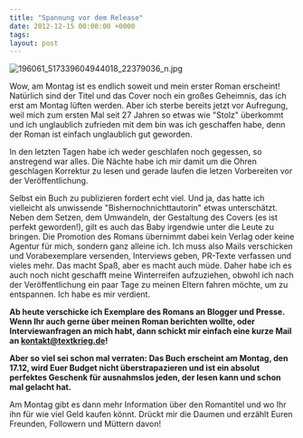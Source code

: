 ```yaml
---
title: "Spannung vor dem Release"
date: 2012-12-15 00:00:00 +0000
tags: 
layout: post
---
```

<img src="/content/images/196061_517339604944018_22379036_n.jpg" alt="196061_517339604944018_22379036_n.jpg" />

Wow, am Montag ist es endlich soweit und mein erster Roman erscheint! Natürlich sind der Titel und das Cover noch ein großes Geheimnis, das ich erst am Montag lüften werden. Aber ich sterbe bereits jetzt vor Aufregung, weil mich zum ersten Mal seit 27 Jahren so etwas wie "Stolz" überkommt und ich unglaublich zufrieden mit dem bin was ich geschaffen habe, denn der Roman ist einfach unglaublich gut geworden.

In den letzten Tagen habe ich weder geschlafen noch gegessen, so anstregend war alles. Die Nächte habe ich mir damit um die Ohren geschlagen Korrektur zu lesen und gerade laufen die letzen Vorbereiten vor der Veröffentlichung.

Selbst ein Buch zu publizieren fordert echt viel. Und ja, das hatte ich vielleicht als unwissende "Bishernochnichttautorin" etwas unterschätzt. Neben dem Setzen, dem Umwandeln, der Gestaltung des Covers (es ist perfekt geworden!), gilt es auch das Baby irgendwie unter die Leute zu bringen. Die Promotion des Romans übernimmt dabei kein Verlag oder keine Agentur für mich, sondern ganz alleine ich. Ich muss also Mails verschicken und Vorabexemplare versenden, Interviews geben, PR-Texte verfassen und vieles mehr. Das macht Spaß, aber es macht auch müde. Daher habe ich es auch noch nicht geschafft meine Winterreifen aufzuziehen, obwohl ich nach der Veröffentlichung ein paar Tage zu meinen Eltern fahren möchte, um zu entspannen. Ich habe es mir verdient.

<strong>Ab heute verschicke ich Exemplare des Romans an Blogger und Presse. Wenn Ihr auch gerne über meinen Roman berichten wollte, oder Interviewanfragen an mich habt, dann schickt mir einfach eine kurze Mail an <a href="mailto:kontakt@textkrieg.de">kontakt@textkrieg.de</a>!

Aber so viel sei schon mal verraten: Das Buch erscheint am Montag, den 17.12, wird Euer Budget nicht überstrapazieren und ist ein absolut perfektes Geschenk für ausnahmslos jeden, der lesen kann und schon mal gelacht hat.</strong>

Am Montag gibt es dann mehr Information über den Romantitel und wo Ihr ihn für wie viel Geld kaufen könnt. Drückt mir die Daumen und erzählt Euren Freunden, Followern und Müttern davon!
